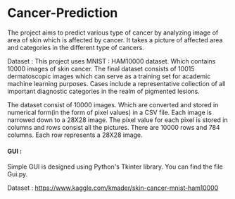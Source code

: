 # Cancer-Prediction


The project aims to predict various type of cancer by analyzing image of area of skin which is affected by cancer. It takes a 
picture of affected area and categories in the different type of cancers.

Dataset : 
This project uses MNIST : HAM10000 dataset. Which contains 10000 images of skin cancer.
The final dataset consists of 10015 dermatoscopic images which can serve as a training set for academic machine learning purposes. Cases include a representative collection of all important diagnostic categories in the realm of pigmented lesions.

The dataset consist of 10000 images. Which are converted and stored in numerical form(in the form of pixel values) in a CSV file. 
Each image is narrowed down to a 28X28 image. The pixel value for each pixel is stored in columns and rows consist all the pictures.
There are 10000 rows and 784 columns. Each row represents a 28X28 image.

#### GUI :
Simple GUI is designed using Python's Tkinter library. You can find the file Gui.py.

Dataset : https://www.kaggle.com/kmader/skin-cancer-mnist-ham10000

